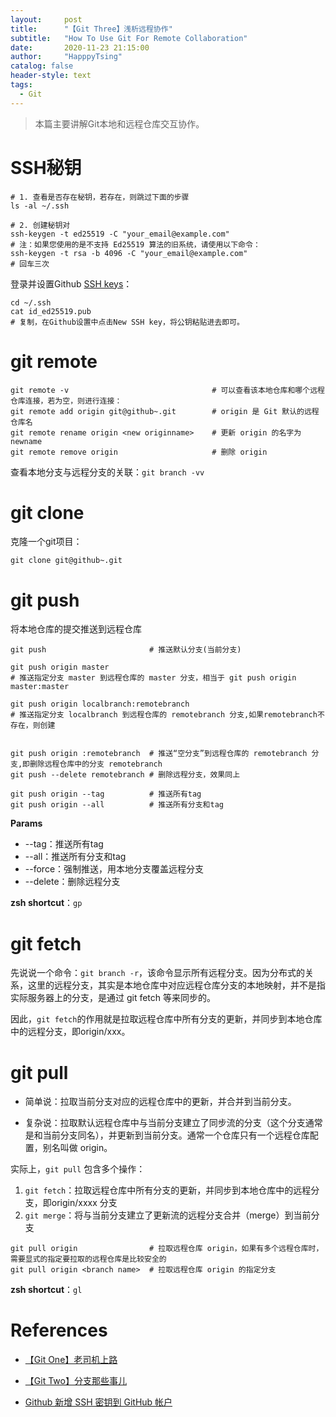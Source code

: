 ```yaml
---
layout:     post
title:      "【Git Three】浅析远程协作"
subtitle:   "How To Use Git For Remote Collaboration"
date:       2020-11-23 21:15:00
author:     "HapppyTsing"
catalog: false
header-style: text
tags:
  - Git
---
```


> 本篇主要讲解Git本地和远程仓库交互协作。

# SSH秘钥

```shell
# 1. 查看是否存在秘钥，若存在，则跳过下面的步骤
ls -al ~/.ssh

# 2. 创建秘钥对
ssh-keygen -t ed25519 -C "your_email@example.com"
# 注：如果您使用的是不支持 Ed25519 算法的旧系统，请使用以下命令：
ssh-keygen -t rsa -b 4096 -C "your_email@example.com"
# 回车三次
```

登录并设置Github [SSH keys](https://github.com/settings/keys)：

```shell
cd ~/.ssh
cat id_ed25519.pub  
# 复制，在Github设置中点击New SSH key，将公钥粘贴进去即可。
```

# git remote

```shell
git remote -v                                # 可以查看该本地仓库和哪个远程仓库连接，若为空，则进行连接：
git remote add origin git@github~.git        # origin 是 Git 默认的远程仓库名
git remote rename origin <new originname>    # 更新 origin 的名字为 newname
git remote remove origin                     # 删除 origin
```

查看本地分支与远程分支的关联：`git branch -vv`

# git clone

克隆一个git项目：

```shell
git clone git@github~.git 
```

# git push

将本地仓库的提交推送到远程仓库

```shell
git push                       # 推送默认分支(当前分支)

git push origin master         
# 推送指定分支 master 到远程仓库的 master 分支，相当于 git push origin master:master

git push origin localbranch:remotebranch 
# 推送指定分支 localbranch 到远程仓库的 remotebranch 分支,如果remotebranch不存在，则创建


git push origin :remotebranch  # 推送“空分支”到远程仓库的 remotebranch 分支,即删除远程仓库中的分支 remotebranch
git push --delete remotebranch # 删除远程分支，效果同上

git push origin --tag          # 推送所有tag
git push origin --all          # 推送所有分支和tag
```

**Params**

- --tag：推送所有tag
- --all：推送所有分支和tag
- --force：强制推送，用本地分支覆盖远程分支
- --delete：删除远程分支

**zsh shortcut**：`gp`

# git fetch

先说说一个命令：`git branch -r`，该命令显示所有远程分支。因为分布式的关系，这里的远程分支，其实是本地仓库中对应远程仓库分支的本地映射，并不是指实际服务器上的分支，是通过 git fetch 等来同步的。 

因此，`git fetch`的作用就是拉取远程仓库中所有分支的更新，并同步到本地仓库中的远程分支，即origin/xxx。

# git pull

- 简单说：拉取当前分支对应的远程仓库中的更新，并合并到当前分支。

- 复杂说：拉取默认远程仓库中与当前分支建立了同步流的分支（这个分支通常是和当前分支同名），并更新到当前分支。通常一个仓库只有一个远程仓库配置，别名叫做 origin。

实际上，`git pull` 包含多个操作： 

1. `git fetch`：拉取远程仓库中所有分支的更新，并同步到本地仓库中的远程分支，即origin/xxxx 分支
2. `git merge`：将与当前分支建立了更新流的远程分支合并（merge）到当前分支

```shell
git pull origin                # 拉取远程仓库 origin，如果有多个远程仓库时，需要显式的指定要拉取的远程仓库是比较安全的
git pull origin <branch name>  # 拉取远程仓库 origin 的指定分支
```

**zsh shortcut**：`gl`

# References

- [【Git One】老司机上路](https://blog.leqing.work/2020/11/25/Git-Base/)
- [【Git Two】分支那些事儿](https://blog.leqing.work/2020/11/24/Git-Branch/)

- [Github 新增 SSH 密钥到 GitHub 帐户](https://docs.github.com/cn/authentication/connecting-to-github-with-ssh/adding-a-new-ssh-key-to-your-github-account)

